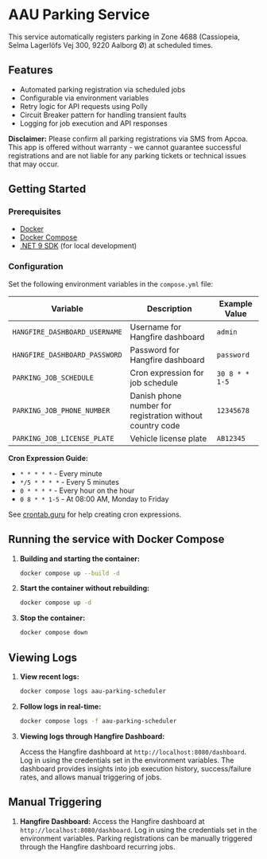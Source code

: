 # AAU Parking Service

This service automatically registers parking in Zone 4688 (Cassiopeia, Selma Lagerlöfs Vej 300, 9220 Aalborg Ø) at scheduled times.

## Features

- Automated parking registration via scheduled jobs
- Configurable via environment variables
- Retry logic for API requests using Polly
- Circuit Breaker pattern for handling transient faults
- Logging for job execution and API responses

**Disclaimer:**
    Please confirm all parking registrations via SMS from Apcoa. This app is offered without warranty - we cannot guarantee successful registrations and are not liable for any parking tickets or technical issues that may occur.

## Getting Started

### Prerequisites

- [Docker](https://docs.docker.com/get-started/get-docker/)
- [Docker Compose](https://docs.docker.com/compose/install/)
- [.NET 9 SDK](https://dotnet.microsoft.com/download) (for local development)

### Configuration

Set the following environment variables in the `compose.yml` file:

| Variable                      | Description                     | Example Value              |
|-------------------------------|---------------------------------|----------------------------|
| `HANGFIRE_DASHBOARD_USERNAME` | Username for Hangfire dashboard | `admin`                    |
| `HANGFIRE_DASHBOARD_PASSWORD` | Password for Hangfire dashboard | `password`                 |
| `PARKING_JOB_SCHEDULE`        | Cron expression for job schedule| `30 8 * * 1-5`             |
| `PARKING_JOB_PHONE_NUMBER`    | Danish phone number for registration without country code | `12345678`                 |
| `PARKING_JOB_LICENSE_PLATE`   | Vehicle license plate           | `AB12345`                  |

**Cron Expression Guide:**

- `* * * * *` - Every minute
- `*/5 * * * *` - Every 5 minutes
- `0 * * * *` - Every hour on the hour
- `0 8 * * 1-5` - At 08:00 AM, Monday to Friday

See [crontab.guru](https://crontab.guru/) for help creating cron expressions.

## Running the service with Docker Compose

1. **Building and starting the container:**

   ```bash
   docker compose up --build -d
   ```

2. **Start the container without rebuilding:**

   ```bash
   docker compose up -d
   ```

3. **Stop the container:**

   ```bash
   docker compose down
   ```

## Viewing Logs

1. **View recent logs:**

   ```bash
   docker compose logs aau-parking-scheduler
   ```

2. **Follow logs in real-time:**

   ```bash
   docker compose logs -f aau-parking-scheduler
   ```

3. **Viewing logs through Hangfire Dashboard:**

   Access the Hangfire dashboard at `http://localhost:8080/dashboard`. Log in using the credentials set in the environment variables. The dashboard provides insights into job execution history, success/failure rates, and allows manual triggering of jobs.

## Manual Triggering

1. **Hangfire Dashboard:**
    Access the Hangfire dashboard at `http://localhost:8080/dashboard`. Log in using the credentials set in the environment variables. Parking registrations can be manually triggered through the Hangfire dashboard recurring jobs.
